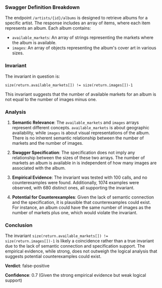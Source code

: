 ### Swagger Definition Breakdown
The endpoint `/artists/{id}/albums` is designed to retrieve albums for a specific artist. The response includes an array of items, where each item represents an album. Each album contains:
- `available_markets`: An array of strings representing the markets where the album is available.
- `images`: An array of objects representing the album's cover art in various sizes.

### Invariant
The invariant in question is:

`size(return.available_markets[]) != size(return.images[])-1`

This invariant suggests that the number of available markets for an album is not equal to the number of images minus one.

### Analysis
1. **Semantic Relevance**: The `available_markets` and `images` arrays represent different concepts. `available_markets` is about geographic availability, while `images` is about visual representations of the album. There is no inherent semantic relationship between the number of markets and the number of images.

2. **Swagger Specification**: The specification does not imply any relationship between the sizes of these two arrays. The number of markets an album is available in is independent of how many images are associated with the album.

3. **Empirical Evidence**: The invariant was tested with 100 calls, and no counterexamples were found. Additionally, 1074 examples were observed, with 680 distinct ones, all supporting the invariant.

4. **Potential for Counterexamples**: Given the lack of semantic connection and the specification, it is plausible that counterexamples could exist. For instance, an album could have the same number of images as the number of markets plus one, which would violate the invariant.

### Conclusion
The invariant `size(return.available_markets[]) != size(return.images[])-1` is likely a coincidence rather than a true invariant due to the lack of semantic connection and specification support. The empirical evidence, while strong, does not outweigh the logical analysis that suggests potential counterexamples could exist.

**Verdict**: false-positive

**Confidence**: 0.7 (Given the strong empirical evidence but weak logical support)
